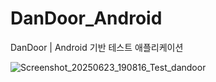 # DanDoor_Android
DanDoor | Android 기반 테스트 애플리케이션

![Screenshot_20250623_190816_Test_dandoor](https://github.com/user-attachments/assets/9e5d3edd-4142-4fb5-bb5c-ef97817d6e18)
